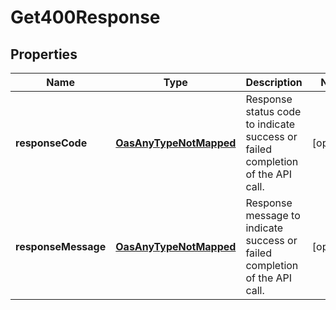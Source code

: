

# Get400Response

## Properties

Name | Type | Description | Notes
------------ | ------------- | ------------- | -------------
**responseCode** | [**OasAnyTypeNotMapped**](.md) | Response status code to indicate success or failed completion of the API call. |  [optional]
**responseMessage** | [**OasAnyTypeNotMapped**](.md) | Response message to indicate success or failed completion of the API call. |  [optional]





